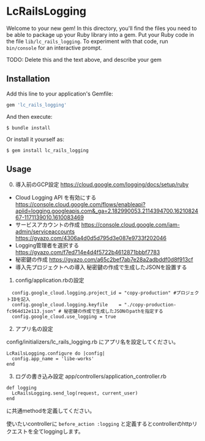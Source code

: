 # LcRailsLogging

Welcome to your new gem! In this directory, you'll find the files you need to be able to package up your Ruby library into a gem. Put your Ruby code in the file `lib/lc_rails_logging`. To experiment with that code, run `bin/console` for an interactive prompt.

TODO: Delete this and the text above, and describe your gem

## Installation

Add this line to your application's Gemfile:

```ruby
gem 'lc_rails_logging'
```

And then execute:

    $ bundle install

Or install it yourself as:

    $ gem install lc_rails_logging

## Usage
0. 導入前のGCP設定
https://cloud.google.com/logging/docs/setup/ruby
  - Cloud Logging API を有効にする
  https://console.cloud.google.com/flows/enableapi?apiid=logging.googleapis.com&_ga=2.182990053.2114394700.1621082467-1171139010.1610083469
  - サービスアカウントの作成
  https://console.cloud.google.com/iam-admin/serviceaccounts
  https://gyazo.com/4306a4d0d5d795d3e087e9733f202046
  - Logging管理者を選択する
  https://gyazo.com/f7ed714e4d4f5722b4612871bbbf7783
  - 秘密鍵の作成
  https://gyazo.com/a65c2bef7ab7e28a2adbddf0d8f913cf
  - 導入先プロジェクトへの導入
  秘密鍵の作成で生成したJSONを設置する

1. config/application.rbの設定
  ```
    config.google_cloud.logging.project_id = "copy-production" #プロジェクトIDを記入
    config.google_cloud.logging.keyfile    = "./copy-production-fc964d12e113.json" # 秘密鍵の作成で生成したJSONのpathを指定する
    config.google_cloud.use_logging = true
  ```
2. アプリ名の設定

config/initializers/lc_rails_logging.rb
にアプリ名を設定してください。
```
LcRailsLogging.configure do |config|
  config.app_name = 'libe-works'
end
```

3. ログの書き込み設定
app/controllers/application_controller.rb
```
def logging
  LcRailsLogging.send_log(request, current_user)
end
```
に共通methodを定義してください。

使いたいcontrollerに 
`before_action :logging` 
 と定義するとcontrollerのhttpリクエストを全てloggingします。
